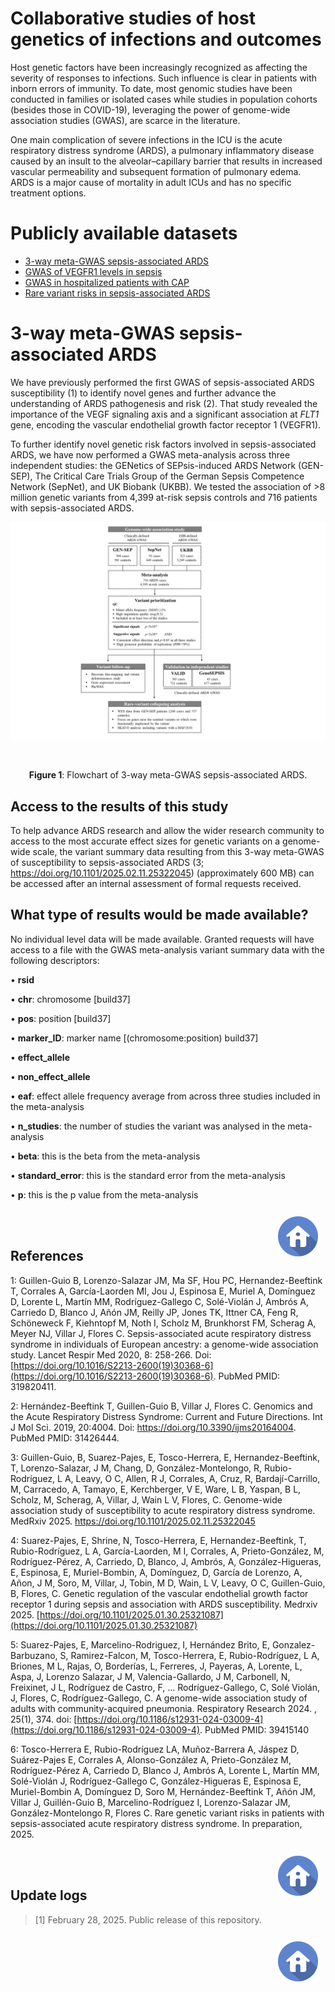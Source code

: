 <a name="HGinfections"></a>

<!-- Created: February 28, 2025 -->
<!-- Last updated: February 28, 2025 -->

# Collaborative studies of host genetics of infections and outcomes
Host genetic factors have been increasingly recognized as affecting the severity of responses to infections. Such influence is clear in patients with inborn errors of immunity. To date, most genomic studies have been conducted in families or isolated cases while studies in population cohorts (besides those in COVID-19), leveraging the power of genome-wide association studies (GWAS), are scarce in the literature.

One main complication of severe infections in the ICU is the acute respiratory distress syndrome (ARDS), a pulmonary inflammatory disease caused by an insult to the alveolar–capillary barrier that results in increased vascular permeability and subsequent formation of pulmonary edema. ARDS is a major cause of mortality in adult ICUs and has no specific treatment options.

<!-- --------------------------------- SECTION -------------------------------- -->

# Publicly available datasets

<ul>
  <li><a href="#study1">3-way meta-GWAS sepsis-associated ARDS</a></li>
  <li><a href="#study2">GWAS of VEGFR1 levels in sepsis</a></li>
  <li><a href="#study3">GWAS in hospitalized patients with CAP</a></li>
  <li><a href="#study4">Rare variant risks in sepsis-associated ARDS</a></li>
 </ul>


<!-- --------------------------------- SECTION -------------------------------- -->

<a name="study1"></a>
# 3-way meta-GWAS sepsis-associated ARDS
We have previously performed the first GWAS of sepsis-associated ARDS susceptibility (1) to identify novel genes and further advance the understanding of ARDS pathogenesis and risk (2). That study revealed the importance of the VEGF signaling axis and a significant association at <i>FLT1</i> gene, encoding the vascular endothelial growth factor receptor 1 (VEGFR1).

To further identify novel genetic risk factors involved in sepsis-associated ARDS, we have now performed a GWAS meta-analysis across three independent studies: the GENetics of SEPsis-induced ARDS Network (GEN-SEP), The Critical Care Trials Group of the German Sepsis Competence Network (SepNet), and UK Biobank (UKBB). We tested the association of >8 million genetic variants from 4,399 at-risk sepsis controls and 716 patients with sepsis-associated ARDS.  


<p align="center">
  <img src="https://github.com/genomicsITER/HGinfections/blob/main/images/Figure1_metaGWAS_workflow.jpg" width="auto"/>
</p>
<p><br></p>
<!-- ![What is this](Figure_susceptibility_GWASIPF.png) -->

<p align="center"><b>Figure 1</b>: Flowchart of 3-way meta-GWAS sepsis-associated ARDS.</p>

## Access to the results of this study
To help advance ARDS research and allow the wider research community to access to the most accurate effect sizes for genetic variants on a genome-wide scale, the variant summary data resulting from this 3-way meta-GWAS of susceptibility to sepsis-associated ARDS (3; <a href="https://doi.org/10.1101/2025.02.11.25322045">https://doi.org/10.1101/2025.02.11.25322045</a>) (approximately 600 MB) can be accessed after an internal assessment of formal requests received.

## What type of results would be made available?
No individual level data will be made available. Granted requests will have access to a file with the GWAS meta-analysis variant summary data with the following descriptors:

   •	**rsid**
   
   •	**chr**: chromosome [build37]

   •	**pos**: position [build37]
      
   •	**marker_ID**: marker name [(chromosome:position) build37]
   
   •	**effect_allele**

   •	**non_effect_allele**
   
   •	**eaf**: effect allele frequency average from across three studies included in the meta-analysis
      
   •	**n_studies**: the number of studies the variant was analysed in the meta-analysis
    
   •	**beta**: this is the beta from the meta-analysis
      
   •	**standard_error**: this is the standard error from the meta-analysis
      
   •	**p**: this is the p value from the meta-analysis

<p align="right">
  <a href="#HGinfections" title="Up">
    <img src="https://github.com/genomicsITER/HGinfections/blob/main/images/home-icon.png" style="float: right; margin: 10px; padding: 2px;" />
  </a>
</p>

<br>
<br>

<!-- --------------------------------- SECTION -------------------------------- -->

## References
1: Guillen-Guio B, Lorenzo-Salazar JM, Ma SF, Hou PC, Hernandez-Beeftink T, Corrales A, García-Laorden MI, Jou J, Espinosa E, Muriel A, Domínguez D, Lorente L, Martín MM, Rodríguez-Gallego C, Solé-Violán J, Ambrós A, Carriedo D, Blanco J, Añón JM, Reilly JP, Jones TK, Ittner CA, Feng R, Schöneweck F, Kiehntopf M, Noth I, Scholz M, Brunkhorst FM, Scherag A, Meyer NJ, Villar J, Flores C. Sepsis-associated acute respiratory distress syndrome in individuals of European ancestry: a genome-wide association study. Lancet Respir Med 2020, 8: 258-266. Doi: [https://doi.org/10.1016/S2213-2600(19)30368-6](https://doi.org/10.1016/S2213-2600(19)30368-6). PubMed PMID: 319820411. 

2: Hernández-Beeftink T, Guillen-Guio B, Villar J, Flores C. Genomics and the Acute Respiratory Distress Syndrome: Current and Future Directions. Int J Mol Sci. 2019, 20:4004. Doi: https://doi.org/10.3390/ijms20164004. PubMed PMID: 31426444.

3: Guillen-Guio, B, Suarez-Pajes, E, Tosco-Herrera, E, Hernandez-Beeftink, T, Lorenzo-Salazar, J M, Chang, D, González-Montelongo, R, Rubio-Rodríguez, L A, Leavy, O C, Allen, R J, Corrales, A, Cruz, R, Bardají-Carrillo, M, Carracedo, A, Tamayo, E, Kerchberger, V E, Ware, L B, Yaspan, B L, Scholz, M, Scherag, A, Villar, J, Wain L V, Flores, C. Genome-wide association study of susceptibility to acute respiratory distress syndrome. MedRxiv 2025. [https://doi.org/10.1101/2025.02.11.25322045 ](https://doi.org/10.1101/2025.02.11.25322045 )

4: Suarez-Pajes, E, Shrine, N, Tosco-Herrera, E, Hernandez-Beeftink, T, Rubio-Rodríguez, L A, García-Laorden, M I, Corrales, A, Prieto-González, M, Rodríguez-Pérez, A, Carriedo, D, Blanco, J, Ambrós, A, González-Higueras, E, Espinosa, E, Muriel-Bombin, A, Domínguez, D, García de Lorenzo, A, Añon, J M, Soro, M, Villar, J, Tobin, M  D,  Wain, L V, Leavy, O C, Guillen-Guio, B, Flores, C. Genetic regulation of the vascular endothelial growth factor receptor 1 during sepsis and association with ARDS susceptibility. Medrxiv 2025. [https://doi.org/10.1101/2025.01.30.25321087](https://doi.org/10.1101/2025.01.30.25321087) 

5: Suarez-Pajes, E, Marcelino-Rodriguez, I, Hernández Brito, E, Gonzalez-Barbuzano, S, Ramirez-Falcon, M, Tosco-Herrera, E, Rubio-Rodríguez, L A, Briones, M L, Rajas, O, Borderías, L, Ferreres, J, Payeras, A, Lorente, L, Aspa, J, Lorenzo Salazar, J M, Valencia-Gallardo, J M, Carbonell, N, Freixinet, J L, Rodríguez de Castro, F, … Rodríguez-Gallego, C,  Solé Violán, J, Flores, C, Rodríguez-Gallego, C. A genome-wide association study of adults with community-acquired pneumonia. Respiratory Research 2024. , 25(1), 374. doi: [https://doi.org/10.1186/s12931-024-03009-4](https://doi.org/10.1186/s12931-024-03009-4). PubMed PMID: 39415140

6: Tosco-Herrera E, Rubio-Rodríguez LA, Muñoz-Barrera A, Jáspez D, Suárez-Pajes E, Corrales A, Alonso-González A, Prieto-González M, Rodríguez-Pérez A, Carriedo D, Blanco J, Ambrós A, Lorente L, Martín MM, Solé-Violán J, Rodríguez-Gallego C, González-Higueras E, Espinosa E, Muriel-Bombin A, Domínguez D, Soro M, Hernández-Beeftink T, Añón JM, Villar J, Guillén-Guio B, Marcelino-Rodríguez I, Lorenzo-Salazar JM, González-Montelongo R, Flores C. Rare genetic variant risks in patients with sepsis-associated acute respiratory distress syndrome. In preparation, 2025.


<p align="right">
  <a href="#HGinfections" title="Up">
    <img src="https://github.com/genomicsITER/HGinfections/blob/main/images/home-icon.png" style="float: right; margin: 10px; padding: 2px;" />
  </a>
</p>

<br>
<br>

<!-- --------------------------------- SECTION -------------------------------- -->

<a name="Update logs"></a>
## Update logs

> [1] February 28, 2025. Public release of this repository. 

<p align="right">
  <a href="#HGinfections" title="Up">
    <img src="https://github.com/genomicsITER/HGinfections/blob/main/images/home-icon.png" style="float: right; margin: 10px; padding: 2px;" />
  </a>
</p>





